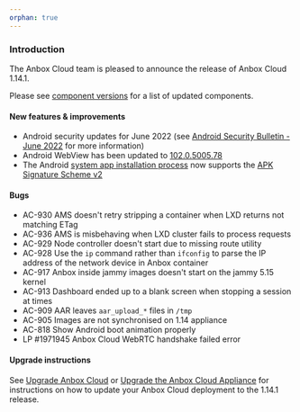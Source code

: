 ```yaml
---
orphan: true
---
```

### Introduction

The Anbox Cloud team is pleased to announce the release of Anbox Cloud 1.14.1.

Please see [component versions](https://anbox-cloud.io/docs/component-versions) for a list of updated components.

#### New features & improvements

* Android security updates for June 2022 (see [Android Security Bulletin - June 2022](https://source.android.com/security/bulletin/2022-06-01) for more information)
* Android WebView has been updated to [102.0.5005.78](https://chromereleases.googleblog.com/2022/05/chrome-for-android-update_28.html)
* The Android [system app installation process](https://discourse.ubuntu.com/t/how-to-install-an-apk-as-a-system-app/27086) now supports the [APK Signature Scheme v2](https://source.android.com/security/apksigning/v2)

#### Bugs

* AC-930 AMS doesn't retry stripping a container when LXD returns not matching ETag
* AC-936 AMS is misbehaving when LXD cluster fails to process requests
* AC-929 Node controller doesn't start due to missing route utility
* AC-928 Use the `ip` command rather than `ifconfig` to parse the IP address of the network device in Anbox container
* AC-917 Anbox inside jammy images doesn't start on the jammy 5.15 kernel
* AC-913 Dashboard ended up to a blank screen when stopping a session at times
* AC-909 AAR leaves `aar_upload_*` files in `/tmp`
* AC-905 Images are not synchronised on 1.14 appliance
* AC-818 Show Android boot animation properly
* LP #1971945 Anbox Cloud WebRTC handshake failed error

#### Upgrade instructions

See [Upgrade Anbox Cloud](https://anbox-cloud.io/docs/howto/update/upgrade-anbox) or [Upgrade the Anbox Cloud Appliance](https://anbox-cloud.io/docs/howto/update/upgrade-appliance) for instructions on how to update your Anbox Cloud deployment to the 1.14.1 release.
